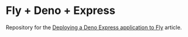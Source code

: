 # Fly + Deno + Express

Repository for the
[Deploying a Deno Express application to Fly](https://technotrampoline.com/articles/deploying-a-deno-express-application-to-fly/)
article.

